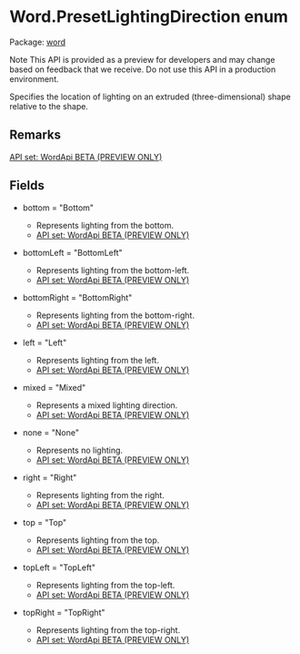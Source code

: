 # Word.PresetLightingDirection enum

Package: [word](/en-us/javascript/api/word)

Note
This API is provided as a preview for developers and may change based on feedback that we receive. Do not use this API in a production environment.

Specifies the location of lighting on an extruded (three-dimensional) shape relative to the shape.

## Remarks

[ API set: WordApi BETA (PREVIEW ONLY) ](/en-us/javascript/api/requirement-sets/word/word-api-requirement-sets)

## Fields

- bottom = "Bottom"
  - Represents lighting from the bottom.
  - [ API set: WordApi BETA (PREVIEW ONLY) ](/en-us/javascript/api/requirement-sets/word/word-api-requirement-sets)

- bottomLeft = "BottomLeft"
  - Represents lighting from the bottom-left.
  - [ API set: WordApi BETA (PREVIEW ONLY) ](/en-us/javascript/api/requirement-sets/word/word-api-requirement-sets)

- bottomRight = "BottomRight"
  - Represents lighting from the bottom-right.
  - [ API set: WordApi BETA (PREVIEW ONLY) ](/en-us/javascript/api/requirement-sets/word/word-api-requirement-sets)

- left = "Left"
  - Represents lighting from the left.
  - [ API set: WordApi BETA (PREVIEW ONLY) ](/en-us/javascript/api/requirement-sets/word/word-api-requirement-sets)

- mixed = "Mixed"
  - Represents a mixed lighting direction.
  - [ API set: WordApi BETA (PREVIEW ONLY) ](/en-us/javascript/api/requirement-sets/word/word-api-requirement-sets)

- none = "None"
  - Represents no lighting.
  - [ API set: WordApi BETA (PREVIEW ONLY) ](/en-us/javascript/api/requirement-sets/word/word-api-requirement-sets)

- right = "Right"
  - Represents lighting from the right.
  - [ API set: WordApi BETA (PREVIEW ONLY) ](/en-us/javascript/api/requirement-sets/word/word-api-requirement-sets)

- top = "Top"
  - Represents lighting from the top.
  - [ API set: WordApi BETA (PREVIEW ONLY) ](/en-us/javascript/api/requirement-sets/word/word-api-requirement-sets)

- topLeft = "TopLeft"
  - Represents lighting from the top-left.
  - [ API set: WordApi BETA (PREVIEW ONLY) ](/en-us/javascript/api/requirement-sets/word/word-api-requirement-sets)

- topRight = "TopRight"
  - Represents lighting from the top-right.
  - [ API set: WordApi BETA (PREVIEW ONLY) ](/en-us/javascript/api/requirement-sets/word/word-api-requirement-sets)